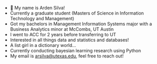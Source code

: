 - 👋 My name is Arden Silva!
- Currently a graduate student (Masters of Science in Information Technology and Management)
- Got my bachelors in Management Information Systems major with a Business Analytics minor at McCombs, UT Austin
- I went to ACC for 2 years before transferring to UT
- Interested in all things data and statistics and databases!
- A list girl in a dictionary world...
- Currently conducting bayesian learning research using Python
- My email is arsilva@utexas.edu, feel free to reach out!
